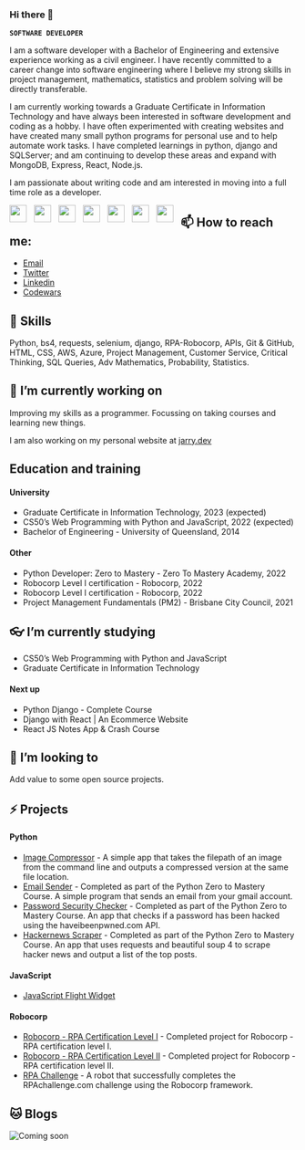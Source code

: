 ### Hi there 👋

**`SOFTWARE DEVELOPER`**

I am a software developer with a Bachelor of Engineering and extensive experience working as a civil engineer. I have recently committed to a career change into software engineering where I believe my strong skills in project management, mathematics, statistics and problem solving will be directly transferable. 

I am currently working towards a Graduate Certificate in Information Technology and have always been interested in software development and coding as a hobby. I have often experimented with creating websites and have created many small python programs for personal use and to help automate work tasks. I have completed learnings in python, django and SQLServer; and am continuing to develop these areas and expand with MongoDB, Express, React, Node.js.

I am passionate about writing code and am interested in moving into a full time role as a developer.  


<img align="left" width="30px" style="padding-right:10px;" src="https://cdn.jsdelivr.net/gh/devicons/devicon/icons/python/python-plain.svg" />
<img align="left" width="30px" style="padding-right:10px;" src="https://cdn.jsdelivr.net/gh/devicons/devicon/icons/django/django-plain.svg" />
<img align="left" width="30px" style="padding-right:10px;" src="https://cdn.jsdelivr.net/gh/devicons/devicon/icons/javascript/javascript-plain.svg" />
<img align="left" width="30px" style="padding-right:10px;" src="https://cdn.jsdelivr.net/gh/devicons/devicon/icons/html5/html5-plain.svg" />
<img align="left" width="30px" style="padding-right:10px;" src="https://cdn.jsdelivr.net/gh/devicons/devicon/icons/css3/css3-plain.svg" />
<img align="left" width="30px" style="padding-right:10px;" src="https://cdn.jsdelivr.net/gh/devicons/devicon/icons/github/github-original.svg" />
<img align="left" width="30px" style="padding-right:10px;" src="https://cdn.jsdelivr.net/gh/devicons/devicon/icons/microsoftsqlserver/microsoftsqlserver-plain-wordmark.svg" />


          

## 📫 How to reach me:
- [Email](mailto:jared.cavalli@gmail.com)
- [Twitter](https://twitter.com/Jared_Cavalli)
- [Linkedin](https://www.quora.com/profile/Jared-Cavalli)
- [Codewars](https://www.codewars.com/users/jarry90)

## 🦖 Skills
Python, bs4, requests, selenium, django, RPA-Robocorp, APIs, Git & GitHub, HTML, CSS, AWS, Azure, Project Management, Customer Service, Critical Thinking, SQL Queries, Adv Mathematics, Probability, Statistics.

## 🔭 I’m currently working on
Improving my skills as a programmer. Focussing on taking courses and learning new things.

I am also working on my personal website at [jarry.dev](jarry.dev)

## Education and training
#### University ####
- Graduate Certificate in Information Technology, 2023 (expected)
- CS50’s Web Programming with Python and JavaScript, 2022 (expected)
- Bachelor of Engineering - University of Queensland, 2014

#### Other ####
- Python Developer: Zero to Mastery - Zero To Mastery Academy, 2022
- Robocorp Level I certification - Robocorp, 2022
- Robocorp Level I certification - Robocorp, 2022
- Project Management Fundamentals (PM2) - Brisbane City Council, 2021

## 👓 I’m currently studying
- CS50’s Web Programming with Python and JavaScript
- Graduate Certificate in Information Technology

#### Next up ####
- Python Django - Complete Course
- Django with React | An Ecommerce Website
- React JS Notes App & Crash Course

## 👯 I’m looking to
Add value to some open source projects. 

## ⚡ Projects
#### Python ####
- [Image Compressor](https://github.com/jarry90/Image-Compressor) - A simple app that takes the filepath of an image from the command line and outputs a compressed version at the same file location. 
- [Email Sender](https://github.com/jarry90/Projects-Python-Developer-Zero-to-Mastery) - Completed as part of the Python Zero to Mastery Course. A simple program that sends an email from your gmail account. 
- [Password Security Checker](https://github.com/jarry90/Projects-Python-Developer-Zero-to-Mastery) - Completed as part of the Python Zero to Mastery Course. An app that checks if a password has been hacked using the haveibeenpwned.com API. 
- [Hackernews Scraper](https://github.com/jarry90/Projects-Python-Developer-Zero-to-Mastery) - Completed as part of the Python Zero to Mastery Course. An app that uses requests and beautiful soup 4 to scrape hacker news and output a list of the top posts.

#### JavaScript ####
- [JavaScript Flight Widget](https://github.com/jarry90/JavaScript-Flight-Widget)

#### Robocorp ####
- [Robocorp - RPA Certification Level I](https://github.com/jarry90/RoboCorp-RPA-certification-level-I-Beginners-course) - Completed project for Robocorp - RPA certification level I.
- [Robocorp - RPA Certification Level II](https://github.com/jarry90/RoboCorp-RPA-certification-level-II-Build-a-robot) - Completed project for Robocorp - RPA certification level II.
- [RPA Challenge](https://github.com/jarry90/RPA-Challenge-Robocorp) - A robot that successfully completes the RPAchallenge.com challenge using the Robocorp framework. 

## 🐱 Blogs

![Coming soon](https://media1.giphy.com/media/1ken0zzzL79NPy3QZj/giphy-downsized-large.gif)
